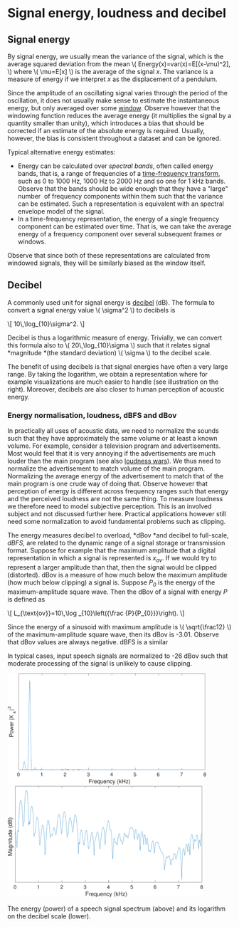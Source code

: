 # Signal energy, loudness and decibel

<div class="contentLayout2">

<div class="columnLayout two-equal" layout="two-equal">

<div class="cell normal" data-type="normal">

<div class="innerCell">

## Signal energy

By signal energy, we usually mean the variance of the signal, which is
the average squared deviation from the mean \\(
Energy(x)=var(x)=E\[(x-\\mu)^2\], \\) where \\( \\mu=E\[x\] \\) is the
average of the signal *x*. The variance is a measure of energy if we
interpret *x* as the displacement of a pendulum.

</div>

</div>

<div class="cell normal" data-type="normal">

<div class="innerCell">

  

</div>

</div>

</div>

<div class="columnLayout two-equal" layout="two-equal">

<div class="cell normal" data-type="normal">

<div class="innerCell">

Since the amplitude of an oscillating signal varies through the period
of the oscillation, it does not usually make sense to estimate the
instantaneous energy, but only averaged over some [window](Windowing).
Observe however that the windowing function reduces the average energy
(it multiplies the signal by a quantity smaller than unity), which
introduces a bias that should be corrected if an estimate of the
absolute energy is required. Usually, however, the bias is consistent
throughout a dataset and can be ignored.

Typical alternative energy estimates:

-   Energy can be calculated over *spectral bands*, often called energy
    bands, that is, a range of frequencies of a [time-frequency
    transform](Spectrogram_and_the_STFT), such as 0 to 1000 Hz, 1000 Hz
    to 2000 Hz and so one for 1 kHz bands. Observe that the bands should
    be wide enough that they have a "large" number  of frequency
    components within them such that the variance can be estimated. Such
    a representation is equivalent with an spectral envelope model of
    the signal.
-   In a time-frequency representation, the energy of a single frequency
    component can be estimated over time. That is, we can take the
    average energy of a frequency component over several subsequent
    frames or windows.

Observe that since both of these representations are calculated from
windowed signals, they will be similarly biased as the window itself.

</div>

</div>

<div class="cell normal" data-type="normal">

<div class="innerCell">

  

</div>

</div>

</div>

<div class="columnLayout two-equal" layout="two-equal">

<div class="cell normal" data-type="normal">

<div class="innerCell">

## Decibel

A commonly used unit for signal energy is
[decibel](https://en.wikipedia.org/wiki/Decibel) (dB). The formula to
convert a signal energy value \\( \\sigma^2 \\) to decibels is

\\\[ 10\\,\\log\_{10}\\sigma^2. \\\]

Decibel is thus a logarithmic measure of energy. Trivially, we can
convert this formula also to \\( 20\\,\\log\_{10}\\sigma \\) such that
it relates signal *magnitude *(the standard deviation) \\( \\sigma \\)
to the decibel scale.

The benefit of using decibels is that signal energies have often a very
large range. By taking the logarithm, we obtain a representation where
for example visualizations are much easier to handle (see illustration
on the right). Moreover, decibels are also closer to human perception of
acoustic energy.

### Energy normalisation, loudness, dBFS and dBov

In practically all uses of acoustic data, we need to normalize the
sounds such that they have approximately the same volume or at least a
known volume. For example, consider a television program and
advertisements. Most would feel that it is very annoying if the
advertisements are much louder than the main program (see also [loudness
wars](https://en.wikipedia.org/wiki/Loudness_war)). We thus need to
normalize the advertisement to match volume of the main program.
Normalizing the average energy of the advertisement to match that of the
main program is one crude way of doing that. Observe however that
perception of energy is different across frequency ranges such that
energy and the perceived loudness are not the same thing. To measure
loudness we therefore need to model subjective perception. This is an
involved subject and not discussed further here. Practical applications
however still need some normalization to avoid fundamental problems such
as clipping.

The energy measures decibel to overload, *dBov *and decibel to
full-scale, *dBFS,* are related to the dynamic range of a signal storage
or transmission format. Suppose for example that the maximum amplitude
that a digital representation in which a signal is represented is
*x<sub>ov</sub>*. If we would try to represent a larger amplitude than
that, then the signal would be clipped (distorted). dBov is a measure of
how much below the maximum amplitude (how much below clipping) a signal
is. Suppose *P<sub>0</sub>* is the energy of the maximum-amplitude
square wave. Then the dBov of a signal with energy *P* is defined as

\\\[ L\_{\\text{ov}}=10\\,\\log \_{10}\\left({\\frac
{P}{P\_{0}}}\\right). \\\]

Since the energy of a sinusoid with maximum amplitude is \\(
\\sqrt{\\frac12} \\) of the maximum-amplitude square wave, then its dBov
is -3.01. Observe that dBov values are always negative. dBFS is a
similar

In typical cases, input speech signals are normalized to -26 dBov such
that moderate processing of the signal is unlikely to cause clipping.

  

</div>

</div>

<div class="cell normal" data-type="normal">

<div class="innerCell">

<img src="attachments/149885068/149885445.png"
data-image-src="attachments/149885068/149885445.png"
data-unresolved-comment-count="0" data-linked-resource-id="149885445"
data-linked-resource-version="1" data-linked-resource-type="attachment"
data-linked-resource-default-alias="sample_windowed_dft2-1.png"
data-base-url="https://wiki.aalto.fi"
data-linked-resource-content-type="image/png"
data-linked-resource-container-id="149885068"
data-linked-resource-container-version="25" height="250" /><img src="attachments/149885068/149885446.png"
data-image-src="attachments/149885068/149885446.png"
data-unresolved-comment-count="0" data-linked-resource-id="149885446"
data-linked-resource-version="1" data-linked-resource-type="attachment"
data-linked-resource-default-alias="sample_windowed_dftdb-1.png"
data-base-url="https://wiki.aalto.fi"
data-linked-resource-content-type="image/png"
data-linked-resource-container-id="149885068"
data-linked-resource-container-version="25" height="250" />

The energy (power) of a speech signal spectrum (above) and its logarithm
on the decibel scale (lower).

</div>

</div>

</div>

</div>
